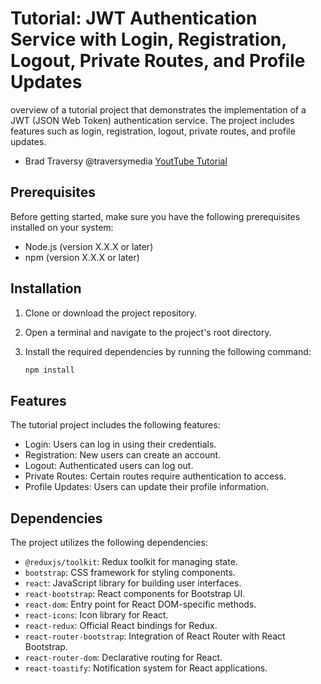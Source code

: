 # Tutorial: JWT Authentication Service with Login, Registration, Logout, Private Routes, and Profile Updates

overview of a tutorial project that demonstrates the implementation of a JWT (JSON Web Token) authentication service. The project includes features such as login, registration, logout, private routes, and profile updates.

- Brad Traversy @traversymedia
  [YoutTube Tutorial](https://www.youtube.com/watch?v=R4AhvYORZRY)

## Prerequisites

Before getting started, make sure you have the following prerequisites installed on your system:

- Node.js (version X.X.X or later)
- npm (version X.X.X or later)

## Installation

1. Clone or download the project repository.
2. Open a terminal and navigate to the project's root directory.
3. Install the required dependencies by running the following command:

   ```bash
   npm install
   ```

## Features

The tutorial project includes the following features:

- Login: Users can log in using their credentials.
- Registration: New users can create an account.
- Logout: Authenticated users can log out.
- Private Routes: Certain routes require authentication to access.
- Profile Updates: Users can update their profile information.

## Dependencies

The project utilizes the following dependencies:

- `@reduxjs/toolkit`: Redux toolkit for managing state.
- `bootstrap`: CSS framework for styling components.
- `react`: JavaScript library for building user interfaces.
- `react-bootstrap`: React components for Bootstrap UI.
- `react-dom`: Entry point for React DOM-specific methods.
- `react-icons`: Icon library for React.
- `react-redux`: Official React bindings for Redux.
- `react-router-bootstrap`: Integration of React Router with React Bootstrap.
- `react-router-dom`: Declarative routing for React.
- `react-toastify`: Notification system for React applications.
